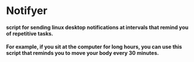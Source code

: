 # Notifyer

#### script for sending linux desktop notifications at intervals that remind you of repetitive tasks.
#### For example, if you sit at the computer for long hours, you can use this script that reminds you to move your body every 30 minutes.
